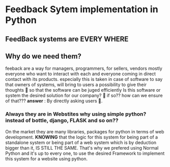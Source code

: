 # Feedback Sytem implementation in Python
## FeedBack systems are EVERY WHERE
## Why do we need them?
  feeback are a way for managers, programmers, for sellers, vendors mostly everyone who want to interact with each and everyone coming in direct contact with its products.
   especially this is taken in case of software to say that owners of systems, will bring to users a possibility to give their thoughts 💭  so that the software can be juged efficiently 
    Is this software or system the desired solution for our company? 
    🙋 if so?? how can we ensure of that???
     **answer** : By directly asking users 👥.
### Always they are in Webstites why using simple python? instead of bottle, django, FLASK and so on??
 On the market they are many libraries, packages for python in terms of web development.
 **KNOWING** that the logic for this system for being part of a standalone system or being part of a web system which is by deduction bigger than it, IS STILL THE SAME.
That's why we prefered using Normal Python and it's up to every one, to use the desired Framework to implement this system for a website using python.
  

